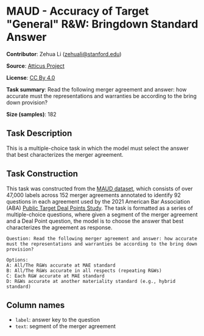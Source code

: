 # MAUD - Accuracy of Target "General" R&W: Bringdown Standard Answer

**Contributor**: Zehua Li (zehuali@stanford.edu)

**Source**: [Atticus Project](https://www.atticusprojectai.org/maud)

**License**: [CC By 4.0](https://creativecommons.org/licenses/by/4.0/)

**Task summary**: Read the following merger agreement and answer: how accurate must the representations and warranties be according to the bring down provision?

**Size (samples)**: 182

## Task Description

This is a multiple-choice task in which the model must select the answer that best characterizes the merger agreement.

## Task Construction

This task was constructed from the [MAUD dataset](https://www.atticusprojectai.org/maud), which consists of over 47,000 labels across 152 merger agreements annotated to identify 92 questions in each agreement used by the 2021 American Bar Association (ABA) [Public Target Deal Points Study](https://www.americanbar.org/groups/business_law/committees/ma/deal_points/). The task is formatted as a series of multiple-choice questions, where given a segment of the merger agreement and a Deal Point question, the model is to choose the answer that best characterizes the agreement as response.

```text
Question: Read the following merger agreement and answer: how accurate must the representations and warranties be according to the bring down provision?
```

```text
Options:
A: All/The R&Ws accurate at MAE standard
B: All/The R&Ws accurate in all respects (repeating R&Ws)
C: Each R&W accurate at MAE standard
D: R&Ws accurate at another materiality standard (e.g., hybrid standard)
```

## Column names

- `label`: answer key to the question
- `text`: segment of the merger agreement
